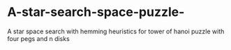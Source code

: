 # A-star-search-space-puzzle-
A star space search with hemming heuristics for tower of hanoi puzzle with four pegs and n disks

